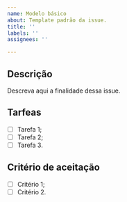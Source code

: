 ```yaml
---
name: Modelo básico
about: Template padrão da issue.
title: ''
labels: ''
assignees: ''

---
```


## Descrição
Descreva aqui a finalidade dessa issue.

## Tarfeas
- [ ] Tarefa 1;
- [ ] Tarefa 2;
- [ ] Tarefa 3.

## Critério de aceitação
- [ ] Critério 1;
- [ ] Critério 2.
